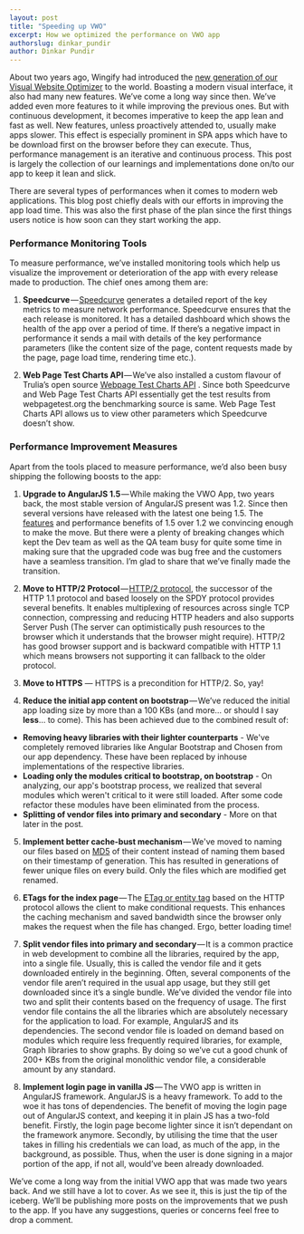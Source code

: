 ```yaml
---
layout: post
title: "Speeding up VWO"
excerpt: How we optimized the performance on VWO app
authorslug: dinkar_pundir
author: Dinkar Pundir
---
```



About two years ago, Wingify had introduced the [new generation of our Visual Website Optimizer][1] to the world. Boasting a modern visual interface, it also had many new features. We’ve come a long way since then. We’ve added even more features to it while improving the previous ones. But with continuous development, it becomes imperative to keep the app lean and fast as well. New features, unless proactively attended to, usually make apps slower. This effect is especially prominent in SPA apps which have to be download first on the browser before they can execute. Thus, performance management is an iterative and continuous process. This post is largely the collection of our learnings and implementations done on/to our app to keep it lean and slick.

There are several types of performances when it comes to modern web applications. This blog post chiefly deals with our efforts in improving the app load time. This was also the first phase of the plan since the first things users notice is how soon can they start working the app.

### Performance Monitoring Tools

To measure performance, we’ve installed monitoring tools which help us visualize the improvement or deterioration of the app with every release made to production. The chief ones among them are:

1. **Speedcurve** — [Speedcurve][2] generates a detailed report of the key metrics to measure network performance. Speedcurve ensures that the each release is monitored. It has a detailed dashboard which shows the health of the app over a period of time. If there’s a negative impact in performance it sends a mail with details of the key performance parameters (like the content size of the page, content requests made by the page, page load time, rendering time etc.).

2. **Web Page Test Charts API** — We’ve also installed a custom flavour of Trulia’s open source [Webpage Test Charts API][3] . Since both Speedcurve and Web Page Test Charts API essentially get the test results from webpagetest.org the benchmarking source is same. Web Page Test Charts API allows us to view other parameters which Speedcurve doesn’t show.

### Performance Improvement Measures

Apart from the tools placed to measure performance, we’d also been busy shipping the following boosts to the app: 

1. **Upgrade to AngularJS 1.5** — While making the VWO App, two years back, the most stable version of AngularJS present was 1.2. Since then several versions have released with the latest one being 1.5. The [features][4] and performance benefits of 1.5 over 1.2 we convincing enough to make the move. But there were a plenty of breaking changes which kept the Dev team as well as the QA team busy for quite some time in making sure that the upgraded code was bug free and the customers have a seamless transition. I’m glad to share that we’ve finally made the transition.

2. **Move to HTTP/2 Protocol** — [HTTP/2 protocol][5], the successor of the HTTP 1.1 protocol and based loosely on the SPDY protocol provides several benefits. It enables multiplexing of resources across single TCP connection, compressing and reducing HTTP headers and also supports Server Push (The server can optimistically push resources to the browser which it understands that the browser might require). HTTP/2 has good browser support and is backward compatible with HTTP 1.1 which means browsers not supporting it can fallback to the older protocol.

3. **Move to HTTPS** — HTTPS is a precondition for HTTP/2. So, yay!

4. **Reduce the initial app content on bootstrap** — We’ve reduced the initial app loading size by more than a 100 KBs (and more… or should I say **less**… to come). This has been achieved due to the combined result of:
  - **Removing heavy libraries with their lighter counterparts** - We've completely removed libraries like Angular Bootstrap and Chosen from our app dependency. These have been replaced by inhouse implementations of the respective libraries.
  - **Loading only the modules critical to bootstrap, on bootstrap** - On analyzing, our app's bootstrap process, we realized that several modules which weren't critical to it were still loaded. After some code refactor these modules have been eliminated from the process.
  - **Splitting of vendor files into primary and secondary** - More on that later in the post.

5. **Implement better cache-bust mechanism** — We've moved to naming our files based on [MD5][6] of their content instead of naming them based on their timestamp of generation. This has resulted in generations of fewer unique files on every build. Only the files which are modified get renamed. 

6. **ETags for the index page** — The [ETag or entity tag][7] based on the HTTP protocol allows the client to make conditional requests. This enhances the caching mechanism and saved bandwidth since the browser only makes the request when the file has changed. Ergo, better loading time!

7. **Split vendor files into primary and secondary** — It is a common practice in web development to combine all the libraries, required by the app, into a single file. Usually, this is called the vendor file and it gets downloaded entirely in the beginning. Often, several components of the vendor file aren’t required in the usual app usage, but they still get downloaded since it’s a single bundle. We’ve divided the vendor file into two and split their contents based on the frequency of usage. The first vendor file contains the all the libraries which are absolutely necessary for the application to load. For example, AngularJS and its dependencies. The second vendor file is loaded on demand based on modules which require less frequently required libraries, for example, Graph libraries to show graphs. By doing so we’ve cut a good chunk of 200+ KBs from the original monolithic vendor file, a considerable amount by any standard.

8. **Implement login page in vanilla JS** — The VWO app is written in AngularJS framework. AngularJS is a heavy framework. To add to the woe it has tons of dependencies. The benefit of moving the login page out of AngularJS context, and keeping it in plain JS has a two-fold benefit. Firstly, the login page become lighter since it isn’t dependant on the framework anymore. Secondly, by utilising the time that the user takes in filling his credentials we can load, as much of the app, in the background, as possible. Thus, when the user is done signing in a major portion of the app, if not all, would’ve been already downloaded.

We’ve come a long way from the initial VWO app that was made two years back. And we still have a lot to cover. As we see it, this is just the tip of the iceberg. We’ll be publishing more posts on the improvements that we push to the app. If you have any suggestions, queries or concerns feel free to drop a comment.

  [1]: https://vwo.com/blog/launching-new-vwo/
  [2]: https://speedcurve.com/
  [3]: https://github.com/trulia/webpagetest-charts-api
  [4]: https://medium.com/google-developer-experts/angular-new-features-in-angularjs-1-5-24f9b503af15#.87u227j06
  [5]: https://en.wikipedia.org/wiki/HTTP/2
  [6]: https://en.wikipedia.org/wiki/MD5
  [7]: https://en.wikipedia.org/wiki/HTTP_ETag